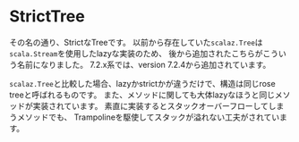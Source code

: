 # StrictTree

その名の通り、StrictなTreeです。
以前から存在していた`scalaz.Tree`は`scala.Stream`を使用したlazyな実装のため、
後から追加されたこちらがこういう名前になりました。
7.2.x系では、version 7.2.4から追加されています。

`scalaz.Tree`と比較した場合、lazyかstrictかが違うだけで、構造は同じrose treeと呼ばれるものです。
また、メソッドに関しても大体lazyなほうと同じメソッドが実装されています。
素直に実装するとスタックオーバーフローしてしまうメソッドでも、
Trampolineを駆使してスタックが溢れない工夫がされています。
